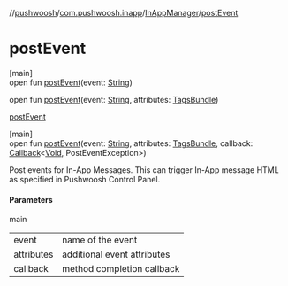 //[pushwoosh](../../../index.md)/[com.pushwoosh.inapp](../index.md)/[InAppManager](index.md)/[postEvent](post-event.md)

# postEvent

[main]\
open fun [postEvent](post-event.md)(event: [String](https://developer.android.com/reference/kotlin/java/lang/String.html))

open fun [postEvent](post-event.md)(event: [String](https://developer.android.com/reference/kotlin/java/lang/String.html), attributes: [TagsBundle](../../com.pushwoosh.tags/-tags-bundle/index.md))

[postEvent](post-event.md)

[main]\
open fun [postEvent](post-event.md)(event: [String](https://developer.android.com/reference/kotlin/java/lang/String.html), attributes: [TagsBundle](../../com.pushwoosh.tags/-tags-bundle/index.md), callback: [Callback](../../com.pushwoosh.function/-callback/index.md)&lt;[Void](https://developer.android.com/reference/kotlin/java/lang/Void.html), PostEventException&gt;)

Post events for In-App Messages. This can trigger In-App message HTML as specified in Pushwoosh Control Panel.

#### Parameters

main

| | |
|---|---|
| event | name of the event |
| attributes | additional event attributes |
| callback | method completion callback |
